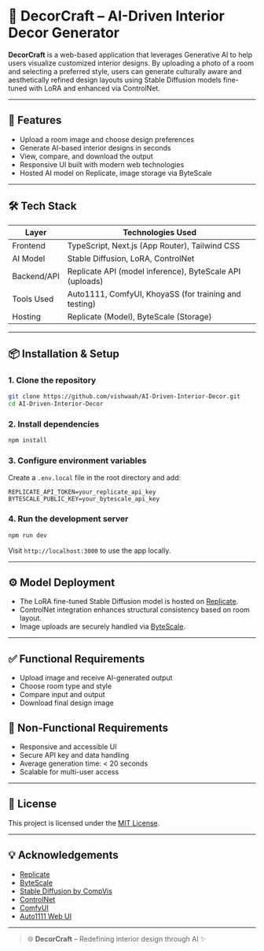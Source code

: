 # 🧠 DecorCraft – AI-Driven Interior Decor Generator

**DecorCraft** is a web-based application that leverages Generative AI to help users visualize customized interior designs. By uploading a photo of a room and selecting a preferred style, users can generate culturally aware and aesthetically refined design layouts using Stable Diffusion models fine-tuned with LoRA and enhanced via ControlNet.

---

## 🚀 Features

- Upload a room image and choose design preferences
- Generate AI-based interior designs in seconds
- View, compare, and download the output
- Responsive UI built with modern web technologies
- Hosted AI model on Replicate, image storage via ByteScale

---

## 🛠️ Tech Stack

| Layer        | Technologies Used                                          |
|--------------|------------------------------------------------------------|
| Frontend     | TypeScript, Next.js (App Router), Tailwind CSS             |
| AI Model     | Stable Diffusion, LoRA, ControlNet                         |
| Backend/API  | Replicate API (model inference), ByteScale API (uploads)  |
| Tools Used   | Auto1111, ComfyUI, KhoyaSS (for training and testing)      |
| Hosting      | Replicate (Model), ByteScale (Storage) |

---


## 📦 Installation & Setup

### 1. Clone the repository

```bash
git clone https://github.com/vishwaah/AI-Driven-Interior-Decor.git
cd AI-Driven-Interior-Decor
```

### 2. Install dependencies

```bash
npm install
```

### 3. Configure environment variables

Create a `.env.local` file in the root directory and add:

```env
REPLICATE_API_TOKEN=your_replicate_api_key
BYTESCALE_PUBLIC_KEY=your_bytescale_api_key
```

### 4. Run the development server

```bash
npm run dev
```

Visit `http://localhost:3000` to use the app locally.

---

## ⚙️ Model Deployment

- The LoRA fine-tuned Stable Diffusion model is hosted on [Replicate](https://replicate.com/).
- ControlNet integration enhances structural consistency based on room layout.
- Image uploads are securely handled via [ByteScale](https://www.bytescale.com/).

---

## ✅ Functional Requirements

- Upload image and receive AI-generated output
- Choose room type and style
- Compare input and output
- Download final design image

## 🔐 Non-Functional Requirements

- Responsive and accessible UI
- Secure API key and data handling
- Average generation time: < 20 seconds
- Scalable for multi-user access

---

## 📃 License

This project is licensed under the [MIT License](LICENSE).

---

## 💡 Acknowledgements

- [Replicate](https://replicate.com/)
- [ByteScale](https://www.bytescale.com/)
- [Stable Diffusion by CompVis](https://github.com/CompVis/stable-diffusion)
- [ControlNet](https://github.com/lllyasviel/ControlNet)
- [ComfyUI](https://github.com/comfyanonymous/ComfyUI)
- [Auto1111 Web UI](https://github.com/AUTOMATIC1111/stable-diffusion-webui)

---

> 🌐 **DecorCraft** – Redefining interior design through AI ✨

